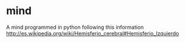 mind
====

A mind programmed in python following this information http://es.wikipedia.org/wiki/Hemisferio_cerebral#Hemisferio_Izquierdo
